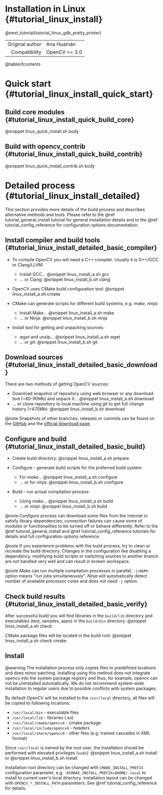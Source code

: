 Installation in Linux {#tutorial_linux_install}
=====================

@next_tutorial{tutorial_linux_gdb_pretty_printer}

|    |    |
| -: | :- |
| Original author | Ana Huamán |
| Compatibility | OpenCV >= 3.0 |

@tableofcontents

# Quick start {#tutorial_linux_install_quick_start}


## Build core modules {#tutorial_linux_install_quick_build_core}

@snippet linux_quick_install.sh body


## Build with opencv_contrib {#tutorial_linux_install_quick_build_contrib}

@snippet linux_quick_install_contrib.sh body


# Detailed process {#tutorial_linux_install_detailed}

This section provides more details of the build process and describes alternative methods and tools. Please refer to the @ref tutorial_general_install tutorial for general installation details and to the @ref tutorial_config_reference for configuration options documentation.


## Install compiler and build tools {#tutorial_linux_install_detailed_basic_compiler}

- To compile OpenCV you will need a C++ compiler. Usually it is G++/GCC or Clang/LLVM:
    - Install GCC...
    @snippet linux_install_a.sh gcc
    - ... or Clang:
    @snippet linux_install_b.sh clang

- OpenCV uses CMake build configuration tool:
@snippet linux_install_a.sh cmake

- CMake can generate scripts for different build systems, e.g. _make_, _ninja_:

    - Install Make...
    @snippet linux_install_a.sh make
    - ... or Ninja:
    @snippet linux_install_b.sh ninja

- Install tool for getting and unpacking sources:

    - _wget_ and _unzip_...
    @snippet linux_install_a.sh wget
    - ... or _git_:
    @snippet linux_install_b.sh git


## Download sources {#tutorial_linux_install_detailed_basic_download}

There are two methods of getting OpenCV sources:

- Download snapshot of repository using web browser or any download tool (~80-90Mb) and unpack it...
@snippet linux_install_a.sh download
- ... or clone repository to local machine using _git_ to get full change history (>470Mb):
@snippet linux_install_b.sh download


@note
Snapshots of other branches, releases or commits can be found on the [GitHub](https://github.com/opencv/opencv) and the [official download page](https://opencv.org/releases.html).


## Configure and build {#tutorial_linux_install_detailed_basic_build}

- Create build directory:
@snippet linux_install_a.sh prepare

- Configure - generate build scripts for the preferred build system:
    - For _make_...
    @snippet linux_install_a.sh configure
    - ... or for _ninja_:
    @snippet linux_install_b.sh configure

- Build - run actual compilation process:
    - Using _make_...
    @snippet linux_install_a.sh build
    - ... or _ninja_:
    @snippet linux_install_b.sh build


@note
_Configure_ process can download some files from the internet to satisfy library dependencies, connection failures can cause some of modules or functionalities to be turned off or behave differently. Refer to the @ref tutorial_general_install and @ref tutorial_config_reference tutorials for details and full configuration options reference.

@note
If you experience problems with the build process, try to clean or recreate the build directory. Changes in the configuration like disabling a dependency, modifying build scripts or switching sources to another branch are not handled very well and can result in broken workspace.

@note
_Make_ can run multiple compilation processes in parallel, `-j<NUM>` option means "run <NUM> jobs simultaneously". _Ninja_ will automatically detect number of available processor cores and does not need `-j` option.


## Check build results {#tutorial_linux_install_detailed_basic_verify}

After successful build you will find libraries in the `build/lib` directory and executables (test, samples, apps) in the `build/bin` directory:
@snippet linux_install_a.sh check

CMake package files will be located in the build root:
@snippet linux_install_a.sh check cmake


## Install

@warning
The installation process only copies files to predefined locations and does minor patching. Installing using this method does not integrate opencv into the system package registry and thus, for example, opencv can not be uninstalled automatically. We do not recommend system-wide installation to regular users due to possible conflicts with system packages.

By default OpenCV will be installed to the `/usr/local` directory, all files will be copied to following locations:
* `/usr/local/bin` - executable files
* `/usr/local/lib` - libraries (.so)
* `/usr/local/cmake/opencv4` - cmake package
* `/usr/local/include/opencv4` - headers
* `/usr/local/share/opencv4` - other files (e.g. trained cascades in XML format)

Since `/usr/local` is owned by the root user, the installation should be performed with elevated privileges (`sudo`):
@snippet linux_install_a.sh install
or
@snippet linux_install_b.sh install

Installation root directory can be changed with `CMAKE_INSTALL_PREFIX` configuration parameter, e.g. `-DCMAKE_INSTALL_PREFIX=$HOME/.local` to install to current user's local directory. Installation layout can be changed with `OPENCV_*_INSTALL_PATH` parameters. See @ref tutorial_config_reference for details.
